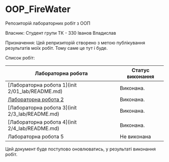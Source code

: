 # OOP_FireWater 
Репозиторій лабораторних робіт з ООП

Власник: Студент групи ТК - 330 Іванов Владислав

Призначення: Цей репризиторій створено з метою публікування результатів моїх робіт. Тому саме це тут і буде.

Список робіт:

| Лабораторна робота   | Статус виконання                   |
|----------------------|------------------------------------|
| [Лабораторна робота 1](init 2/01_lab/README.md)| Виконана.|
| [Лабораторна робота 2](2_lab/README.md) | Виконана.|
| [Лабораторна робота 3](init 2/3_lab/README.md) | Виконана.|
| [Лабораторна робота 4](init 2/4_lab/README.md) | Виконана.|
| Лабораторна робота 5 | Не виконана      |

Цей документ буде поступово оновлюватись, у результаті виконання робіт.